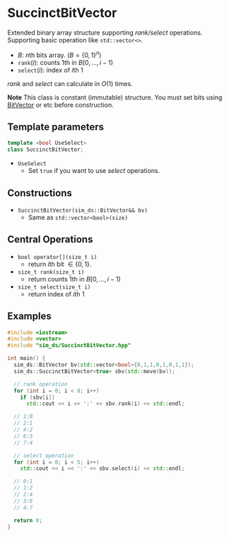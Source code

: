 # SuccinctBitVector

Extended binary array structure supporting *rank/select* operations.
Supporting basic operation like `std::vector<>`.

- $B$: $n$th bits array. $(B = \{0,1\}^n)$
- $\texttt{rank}(i)$: counts $1$th in $B[0, \dots, i-1)$
- $\texttt{select}(i)$: index of $i$th 1

*rank* and *select* can calculate in $O(1)$ times.

**Note**
This class is constant (immutable) structure.
You must set bits using [BitVector](/SimpleDataStructure/BitVector.md) or etc before construction.

## Template parameters
```c++
template <bool UseSelect>
class SuccinctBitVector;
```

- `UseSelect`
  - Set `true` if you want to use *select* operations.

## Constructions
- `SuccinctBitVector(sim_ds::BitVector&& bv)`
  - Same as `std::vector<bool>(size)`

## Central Operations
- `bool operator[](size_t i)`
  - return $i$th bit $\in \{0,1\}$.
- `size_t rank(size_t i)`
  - return counts $1$th in $B[0, \dots, i-1)$
- `size_t select(size_t i)`
  - return index of $i$th 1

## Examples
```c++
#include <iostream>
#include <vector>
#include "sim_ds/SuccinctBitVector.hpp"

int main() {
  sim_ds::BitVector bv(std::vector<bool>{0,1,1,0,1,0,1,1});
  sim_ds::SuccinctBitVector<true> sbv(std::move(bv));

  // rank operation
  for (int i = 0; i < 8; i++)
    if (sbv[i])
      std::cout << i << ':' << sbv.rank(i) << std::endl;

  // 1:0
  // 2:1
  // 4:2
  // 6:3
  // 7:4

  // select operation
  for (int i = 0; i < 5; i++)
    std::cout << i << ':' << sbv.select(i) << std::endl;

  // 0:1
  // 1:2
  // 2:4
  // 3:6
  // 4:7

  return 0;
}
```
